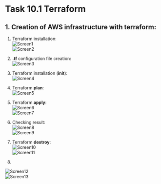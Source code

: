 # Task 10.1 Terraform  

## 1. Creation of AWS infrastructure with terraform:  
1. Terraform installation:  
![Screen1](./task_images/Screenshot_1.png)  
![Screen2](./task_images/Screenshot_2.png)  
2. **.tf** configuration file creation:  
![Screen3](./task_images/Screenshot_3.png)  
3. Terraform installation (**init**):  
![Screen4](./task_images/Screenshot_4.png)  
4. Terraform **plan**:  
![Screen5](./task_images/Screenshot_5.png)  
5. Terraform **apply**:  
![Screen6](./task_images/Screenshot_6.png)  
![Screen7](./task_images/Screenshot_7.png)  
5. Checking result:  
![Screen8](./task_images/Screenshot_8.png)  
![Screen9](./task_images/Screenshot_9.png)  
6. Terraform **destroy**:  
![Screen10](./task_images/Screenshot_10.png)  
![Screen11](./task_images/Screenshot_11.png)  

9.
![Screen12](./task_images/Screenshot_12.png)  
![Screen13](./task_images/Screenshot_13.png)  
